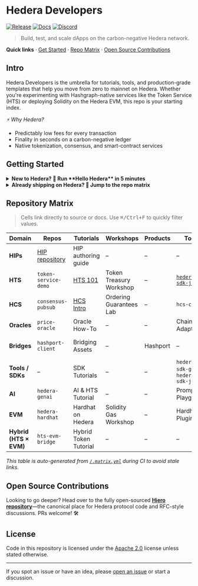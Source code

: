 # Hedera Developers

[![Release](https://img.shields.io/github/v/release/hiero-ledger/hiero-consensus-node?label=latest)](https://github.com/hiero-ledger/hiero-consensus-node/releases)
[![Docs](https://img.shields.io/badge/docs-blue)](https://docs.hedera.com)
[![Discord](https://img.shields.io/badge/discord-hedera-blue)](https://hedera.com/discord)

> Build, test, and scale dApps on the carbon-negative Hedera network.

**Quick links** · [Get Started](#getting-started) · [Repo Matrix](#repository-matrix) · [Open Source Contributions](#open-source-contributions)

## Intro

Hedera Developers is the umbrella for tutorials, tools, and production-grade templates that help you move from zero to mainnet on Hedera. Whether you're experimenting with Hashgraph-native services like the Token Service (HTS) or deploying Solidity on the Hedera EVM, this repo is your starting index.

*⚡️ Why Hedera?*

* Predictably low fees for every transaction
* Finality in seconds on a carbon-negative ledger
* Native tokenization, consensus, and smart-contract services

## Getting Started

<details>
<summary><strong>New to Hedera? 👶&nbsp;Run **Hello Hedera** in&nbsp;5&nbsp;minutes</strong></summary>

1. **Fork** this repo
2. `git clone` and `cd quickstart`
3. `npm install && npm run hello-hedera`
4. You just minted your first testnet token! 🎉

→ Dive deeper in the [Full Hello-World Tutorial](./tutorials/hello-world).

</details>

<details>
<summary><strong>Already shipping on Hedera? 🚀&nbsp;Jump to the repo matrix</strong></summary>

Skip the hand-holding and jump straight to language-specific SDKs, example dApps, and production tooling.

</details>

## Repository Matrix

> Cells link directly to source or docs. Use <kbd>⌘/Ctrl+F</kbd> to quickly filter values.

| Domain                 | Repos                                                                      | Tutorials                    | Workshops               | Products | Tools                                                         | Templates            |
| ---------------------- | -------------------------------------------------------------------------- | ---------------------------- | ----------------------- | -------- | ------------------------------------------------------------- | -------------------- |
| **HIPs**               | [HIP repository](https://github.com/hashgraph/hedera-improvement-proposal) | HIP authoring guide          | –                       | –        | –                                                             | –                    |
| **HTS**                | `token-service-demo`                                                       | [HTS 101](./tutorials/hts)   | Token Treasury Workshop | –        | [`hedera-sdk-js`](https://github.com/hashgraph/hedera-sdk-js) | ERC-20 Scaffold      |
| **HCS**                | `consensus-pubsub`                                                         | [HCS Intro](./tutorials/hcs) | Ordering Guarantees Lab | –        | `hcs-cli`                                                     | Topic Monitor        |
| **Oracles**            | `price-oracle`                                                             | Oracle How-To                | –                       | –        | Chainlink Adapter                                             | Oracle Template      |
| **Bridges**            | `hashport-client`                                                          | Bridging Assets              | –                       | Hashport | –                                                             | Cross-Chain Template |
| **Tools / SDKs**       | –                                                                          | SDK Tutorials                | –                       | –        | `hedera-sdk-go`, `hedera-sdk-java`                            | CLI Starter          |
| **AI**                 | `hedera-genai`                                                             | AI & HTS Tutorial            | –                       | –        | Prompt Playground                                             | GenAI Scaffold       |
| **EVM**                | `hedera-hardhat`                                                           | Hardhat on Hedera            | Solidity Gas Workshop   | –        | Hardhat Plugin                                                | Foundry Kit          |
| **Hybrid (HTS × EVM)** | `hts-evm-bridge`                                                           | Hybrid Token Tutorial        | –                       | –        | –                                                             | Hybrid Scaffold      |

*This table is auto-generated from [`/.matrix.yml`](./.matrix.yml) during CI to avoid stale links.*

## Open Source Contributions

Looking to go deeper? Head over to the fully open-sourced **[Hiero repository](https://github.com/hiero-ledger)**—the canonical place for Hedera protocol code and RFC-style discussions. PRs welcome! 🛠️

## License

Code in this repository is licensed under the [Apache 2.0](./LICENSE) license unless stated otherwise.

---

If you spot an issue or have an idea, please [open an issue](https://github.com/hashgraph/developers/issues) or start a discussion.
